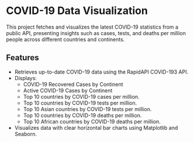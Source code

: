 # COVID-19 Data Visualization

This project fetches and visualizes the latest COVID-19 statistics from a public API, presenting insights such as cases, tests, and deaths per million people across different countries and continents.

## Features

- Retrieves up-to-date COVID-19 data using the RapidAPI COVID-193 API.
- Displays:
  - COVID-19 Recovered Cases by Continent
  - Active COVID-19 Cases by Continent 
  - Top 10 countries by COVID-19 cases per million.
  - Top 10 countries by COVID-19 tests per million.
  - Top 10 Asian countries by COVID-19 tests per million.
  - Top 10 countries by COVID-19 deaths per million.
  - Top 10 African countries by COVID-19 deaths per million.
- Visualizes data with clear horizontal bar charts using Matplotlib and Seaborn.

